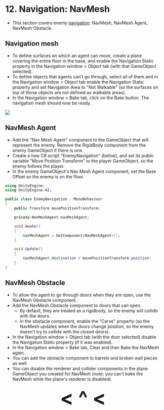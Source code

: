 # 12. Navigation: NavMesh
- This section covers enemy [navigation](https://docs.unity3d.com/Packages/com.unity.ai.navigation@2.0/manual/NavigationOverview.html): NavMesh, NavMesh Agent, NavMesh Obstacle.

## Navigation mesh
- To define surfaces on which an agent can move, create a plane covering the entire floor in the base, and enable the Navigation Static property in the Navigation window > Object tab (with that GameObject selected).
- To define objects that agents can't go through, select all of them and in the Navigation window > Object tab enable the Navigation Static property and set Navigation Area to "Not Walkable" (so the surfaces on top of those objects are not defined as walkable areas).
- In the Navigation window > Bake tab, click on the Bake button. The navigation mesh should now be ready.

![](https://i.imgur.com/sqFQtPJ.png)

## NavMesh Agent
- Add the "Nav Mesh Agent" component to the GameObject that will represent the enemy. Remove the RigidBody component from the enemy GameObject if there is one.
- Create a new C# script "EnemyNavigation" (below), and set its public variable "Move Position Transform" to the player GameObject, so the enemy follows the player.
- In the enemy GameObject's Nav Mesh Agent component, set the Base Offset so the enemy is on the floor.

```c#
using UnityEngine;
using UnityEngine.AI;

public class EnemyNavigation : MonoBehaviour
{
    public Transform movePositionTransform;

    private NavMeshAgent navMeshAgent;

    void Awake()
    {
        navMeshAgent = GetComponent<NavMeshAgent>();
    }

    void Update()
    {
        navMeshAgent.destination = movePositionTransform.position;
    }
}
```

## NavMesh Obstacle
- To allow the agent to go through doors when they are open, use the NavMesh Obstacle component.
- Add the NavMesh Obstacle component to doors that can open.
    - By default, they are treated as a rigidbody, so the enemy will collide with the doors.
    - In the obstacle component, enable the "Carve" property (so the NavMesh updates when the doors change position, so the enemy doesn't try to collide with the closed doors).
- In the Navigation window > Object tab (with the door selected) disable the Navigation Static property (if it was enabled).
- In the Navigation window > Bake tab, Clear and then Bake the NavMesh again.
- You can add the obstacle component to barrels and broken wall pieces as well.
- You can disable the renderer and collider components in the plane GameObject you created for NavMesh (note: you can't bake the NavMesh while the plane's renderer is disabled).

<div align="center"><b>
  <a href="11-Shaders.html" style="font-size:64px; text-decoration:none"> < </a>
  <a href="Contents.html" style="font-size:64px; text-decoration:none"> ^ </a>
  <a href="13-User-interface.html" style="font-size:64px; text-decoration:none"> < </a>
</b></div>
